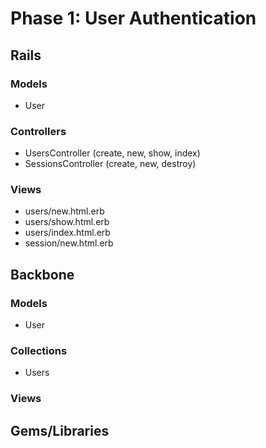 # Phase 1: User Authentication
## Rails
### Models
* User

### Controllers
* UsersController (create, new, show, index)
* SessionsController (create, new, destroy)

### Views
* users/new.html.erb
* users/show.html.erb
* users/index.html.erb
* session/new.html.erb

## Backbone
### Models
* User

### Collections
* Users

### Views

## Gems/Libraries
